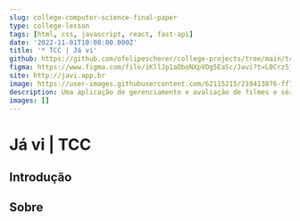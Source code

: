 ```yaml
---
slug: college-computer-science-final-paper
type: college-lesson
tags: [html, css, javascript, react, fast-api]
date: '2022-11-01T10:00:00.000Z'
title: '* TCC | Já vi'
github: https://github.com/ofelipescherer/college-projects/tree/main/tcc
figma: https://www.figma.com/file/iKllJp1aDboNXpVOg5EaSc/Javi?t=L0Crz5jFiKMfRxix-1
site: http://javi.app.br
image: https://user-images.githubusercontent.com/62115215/219413876-ff778045-3277-41db-861c-fe16e25908cf.png
description: Uma aplicação de gerenciamento e avaliação de filmes e séries . Trabalho de conclusão de curso de ciência da computação.
images: []
---
```


# Já vi | TCC

## Introdução

## Sobre
